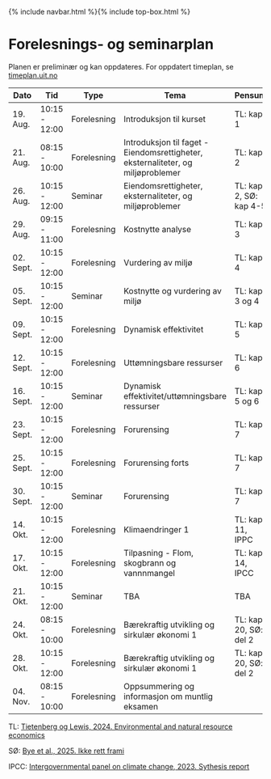 {% include navbar.html %}{% include top-box.html %}
# Forelesnings- og seminarplan  
Planen er preliminær og kan oppdateres. For oppdatert timeplan, se [timeplan.uit.no](https://tp.educloud.no/uit/app/schedule?semester=25h&scheduleType=course&filterOpen=true&summary=true&tab=calendar&course=SOK-2302%C2%A41)


| Dato           | Tid            | Type            | Tema                              | Pensum              |
|----------------|----------------|-----------------|-----------------------------------|--------------------|
|19. Aug.        |  10:15 - 12:00 |Forelesning     | Introduksjon til kurset           |TL: kap 1           |
|21. Aug.        |  08:15 - 10:00 |Forelesning      | Introduksjon til faget - Eiendomsrettigheter, eksternaliteter, og miljøproblemer|TL: kap 2       |
|26. Aug.        |  10:15 - 12:00 |Seminar          | Eiendomsrettigheter, eksternaliteter, og miljøproblemer |TL: kap 2, SØ: kap 4-5     |
|29. Aug.        |  09:15 - 11:00 |Forelesning      | Kostnytte analyse       |TL: kap 3    |
|02. Sept.        |  10:15 - 12:00 |Forelesning          | Vurdering av miljø       |TL: kap 4    |
|05. Sept.        |  10:15 - 12:00 |Seminar     | Kostnytte og vurdering av miljø       |TL: kap 3 og 4    |
|09. Sept.         |  10:15 - 12:00 |Forelesning      | Dynamisk effektivitet      |TL: kap 5    |
|12. Sept.         |  10:15 - 12:00 |Forelesning      | Uttømningsbare ressurser       |TL: kap 6    |
|16. Sept.         |  10:15 - 12:00 |Seminar     | Dynamisk effektivitet/uttømningsbare ressurser     |TL: kap 5 og 6    |
|23. Sept.         |  10:15 - 12:00 |Forelesning      | Forurensing       |TL: kap 7    |
|25. Sept.         |  10:15 - 12:00 |Forelesning      | Forurensing forts       |TL: kap 7    |
|30. Sept.        |  10:15 - 12:00 |Seminar      | Forurensing       |TL: kap 7    |
|14. Okt.        |  10:15 - 12:00 |Forelesning      | Klimaendringer 1      |TL: kap 11, IPPC    |
|17. Okt.        |  10:15 - 12:00 |Forelesning      | Tilpasning - Flom, skogbrann og vannnmangel       |TL: kap 14, IPCC    |
|21. Okt.         |  10:15 - 12:00 |Seminar     | TBA      |TBA    |
|24. Okt.         |  08:15 - 10:00 |Forelesning      | Bærekraftig utvikling og sirkulær økonomi 1      |TL: kap 20, SØ: del 2    |
|28. Okt.        |  10:15 - 12:00 |Forelesning      | Bærekraftig utvikling og sirkulær økonomi 1       |TL: kap 20, SØ: del 2    |
|04. Nov.        |  08:15 - 10:00 |Forelesning      | Oppsummering og informasjon om muntlig eksamen     |   |


TL: [Tietenberg og Lewis, 2024. Environmental and natural resource economics](https://www.routledge.com/Environmental-and-Natural-Resource-Economics/Tietenberg-Lewis/p/book/9781032101187?srsltid=AfmBOoqTm8zHLi-obfboJLbkDYJSxAmGP1sRMA-Rj7USDkdG3H0PCW8q)

SØ: [Bye et al., 2025. Ikke rett frami](gjeringen.no/contentassets/3112d52ce32943bdbd9dffafa39d10fd/no/pdfs/kld-ikkerettfram.pdf)

IPCC: [Intergovernmental panel on climate change, 2023. Sythesis report](https://www.ipcc.ch/synthesis-report/)

